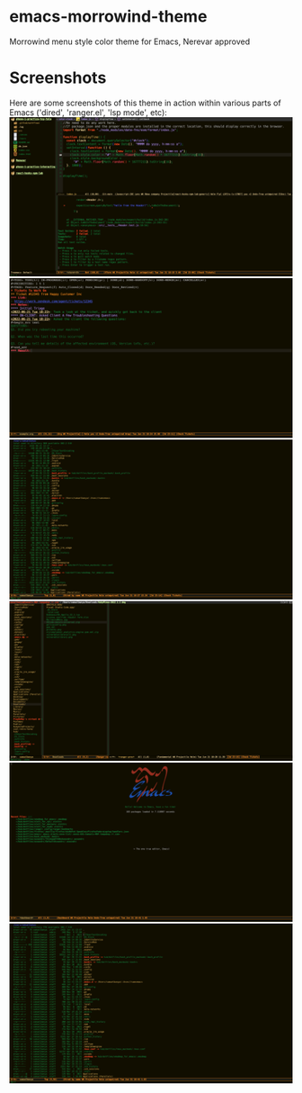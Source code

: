 # emacs-morrowind-theme
Morrowind menu style color theme for Emacs, Nerevar approved

# Screenshots
Here are some screenshots of this theme in action within various parts of Emacs ('dired', 'ranger.el', 'lsp mode', etc):
![Screenshot 1](https://github.com/SamuelBanya/morrowind-emacs-theme/blob/main/screenshots/Screenshot%201%20For%20Morrowind%20Theme.png "Screenshot 1")
![Screenshot 2](https://github.com/SamuelBanya/morrowind-emacs-theme/blob/main/screenshots/Screenshot%202%20For%20Morrowind%20Theme.png "Screenshot 2")
![Screenshot 3](https://github.com/SamuelBanya/morrowind-emacs-theme/blob/main/screenshots/Screenshot%203%20For%20Morrowind%20Theme.png "Screenshot 3")
![Screenshot 4](https://github.com/SamuelBanya/morrowind-emacs-theme/blob/main/screenshots/Screenshot%204%20For%20Morrowind%20Theme.png "Screenshot 4")
![Screenshot 5](https://github.com/SamuelBanya/morrowind-emacs-theme/blob/main/screenshots/Screenshot%205%20For%20Morrowind%20Theme.png "Screenshot 5")
![Screenshot 6](https://github.com/SamuelBanya/morrowind-emacs-theme/blob/main/screenshots/Screenshot%206%20For%20Morrowind%20Theme.png "Screenshot 6")
